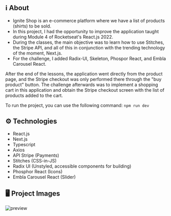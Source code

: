 ## ℹ️ About

- Ignite Shop is an e-commerce platform where we have a list of products (shirts) to be sold.
- In this project, I had the opportunity to improve the application taught during Module 4 of Rocketseat's React.js 2022.
- During the classes, the main objective was to learn how to use Stitches, the Stripe API, and all of this in conjunction with the trending technology of the moment, Next.js.
- For the challenge, I added Radix-UI, Skeleton, Phospor React, and Embla Carousel React.

After the end of the lessons, the application went directly from the product page, and the Stripe checkout was only performed there through the "buy product" button.
The challenge afterwards was to implement a shopping cart in this application and obtain the Stripe checkout screen with the list of products added to the cart.

To run the project, you can use the following command: ```npm run dev```


## ⚙️ Technologies
- React.js
- Next.js
- Typescript
- Axios
- API Stripe (Payments)
- Stitches (CSS-in-JS)
- Radix UI (Unstyled, accessible components for building)
- Phosphor React (Icons)
- Embla Carousel React (Slider)

## 🖥 Project Images

![preview](./src/assets/IgniteShop.gif)

